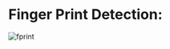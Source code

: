 # Finger Print Detection:
![fprint](https://user-images.githubusercontent.com/71173101/129507003-2dfc2dc5-9c01-4f38-80c7-9298569df38e.PNG)

